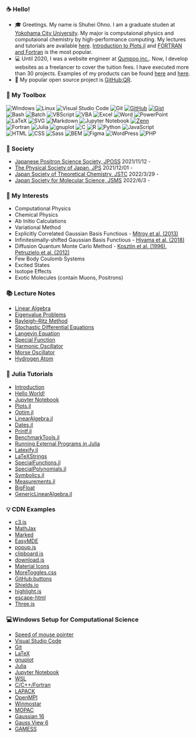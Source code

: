 ### ☕ Hello!
- 🎓 Greetings. My name is Shuhei Ohno. I am a graduate studen at [Yokohama City University](http://www-user.yokohama-cu.ac.jp/~tachi/). My major is computaional physics and computaional chemistry by high-performance computing. My lectures and tutorials are available [here](https://zenn.dev/ohno). [Introduction to Plots.jl](https://zenn.dev/ohno/articles/3101433fbe9231) and [FORTRAN and Fortran](https://zenn.dev/ohno/articles/b104fe8f506439) is the most popular.
- 💻 Until 2020, I was a website engineer at [Qumpoo inc.](https://qumpoo.com/). Now, I develop websites as a freelancer to cover the tuition fees. I have executed more than 30 projects. Examples of my products can be found [here](http://orchestra.musicinfo.co.jp/~ycuorch/) and [here](https://sjws.or.jp/).
- 🌟 My popular open source project is [GitHub:QR](https://ohno.github.io/github-qr/). 

<!-- ![ohno's github stats](https://github-readme-stats.vercel.app/api?username=ohno&show_icons=true&theme=react&show_icons=true)  -->
<!-- [![Top Langs](https://github-readme-stats.vercel.app/api/top-langs/?username=ohno&theme=react&layout=compact)](https://github.com/anuraghazra/github-readme-stats) -->

### 🧰 My Toolbox
<p>
  <img alt="Windows" src="https://img.shields.io/badge/Windows-00599C?style=flat&logo=windows&logoColor=white"/>
  <img alt="Linux" src="https://img.shields.io/badge/Linux-FCC624?style=flat&logo=linux&logoColor=black"/>
  <img alt="Visual Studio Code" src="https://img.shields.io/badge/Visual%20Studio%20Code-007ACC.svg?logo=visual-studio-code&style=flat">
  <img alt="Git" src="https://img.shields.io/badge/Git-F05033.svg?style=flat&logo=git&logoColor=white"/>
  <a href="https://github.com/ohno/"><img alt="GitHub" src="https://img.shields.io/badge/GitHub-121011.svg?style=flat&logo=github&logoColor=white"/></a>
  <a href="https://github.com/ohno/"><img alt="Gist" src="https://img.shields.io/badge/Gist-121011.svg?style=flat&logo=github&logoColor=white"/></a>
  <br>
  <img alt="Bash" src="https://img.shields.io/badge/Bash-121011.svg?style=flat&logo=gnu-bash&logoColor=white"/>
  <img alt="Batch" src="https://img.shields.io/badge/Batch-00599C?style=flat&logo=windows&logoColor=white"/>
  <img alt="VBScript" src="https://img.shields.io/badge/VBScript-00599C?style=flat&logo=windows&logoColor=white"/>
  <img alt="VBA" src="https://img.shields.io/badge/VBA-D83B01?style=flat&logo=microsoft-office&logoColor=white"/>
  <img alt="Excel" src="https://img.shields.io/badge/Excel-217346?style=flat&logo=microsoft-excel&logoColor=white"/>
  <img alt="Word" src="https://img.shields.io/badge/Word-2B579A?style=flat&logo=microsoft-word&logoColor=white"/>
  <img alt="PowerPoint" src="https://img.shields.io/badge/PowerPoint-B7472A?style=flat&logo=microsoft-powerpoint&logoColor=white"/>
  <br>
  <img alt="LaTeX" src="https://img.shields.io/badge/LaTeX-008080.svg?style=flat&logo=latex&logoColor=white"/>
  <img alt="SVG" src="https://img.shields.io/badge/SVG-323330.svg?style=flat&logo=html5&logoColor=white"/>
  <img alt="Markdown" src="https://img.shields.io/badge/Markdown-000000.svg?style=flat&logo=markdown&logoColor=white"/>
  <img alt="Jupyter Notebook" src="https://img.shields.io/badge/Jupyter%20Notebook-FA0F00.svg?style=flat&logo=jupyter&logoColor=white"/>
  <a href="https://github.com/ohno/"><img alt="Zenn" src="https://img.shields.io/badge/Zenn-3EA8FF.svg?logo=Zenn&style=flat&logoColor=white"></a>
  <br>
  <img alt="Fortran" src="https://img.shields.io/static/v1?style=flat&message=Fortran&color=734F96&logo=Fortran&logoColor=FFFFFF&label="/>
  <img alt="Julia" src="https://img.shields.io/badge/Julia-9558B2?style=flat&logo=julia&logoColor=white"/>
  <img alt="gnuplot" src="https://img.shields.io/badge/gnuplot-9400D3?style=flat&logoColor=white"/>
  <img alt="C" src="https://img.shields.io/badge/C-00599C.svg?style=flat&logo=c&logoColor=white"/>
  <img alt="R" src="https://img.shields.io/badge/R-276DC3.svg?style=flat&logo=r&logoColor=white"/>
  <img alt="Python" src="https://img.shields.io/badge/Python-3670A0?style=flat&logo=python&logoColor=ffdd54"/>
  <img alt="JavaScript" src="https://img.shields.io/badge/JavaScript-323330.svg?style=flat&logo=javascript&logoColor=F7DF1E"/>
  <br>
  <img alt="HTML" src="https://img.shields.io/badge/HTML-333.svg?logo=html5&style=flat">
  <img alt="CSS" src="https://img.shields.io/badge/CSS-1572B6.svg?style=flat&logo=css3&logoColor=white"/>
  <img alt="Sass" src="https://img.shields.io/badge/Sass-hotpink.svg?style=flat&logo=SASS&logoColor=white"/>
  <img alt="BEM" src="https://img.shields.io/badge/BEM-hotpink.svg?style=flat&logo=SASS&logoColor=white"/>
  <img alt="Figma" src="https://img.shields.io/badge/Figma-F24E1E.svg?style=flat&logo=figma&logoColor=white"/>
  <img alt="WordPress" src="https://img.shields.io/badge/WordPress-117AC9.svg?style=flat&logo=WordPress&logoColor=white"/>
  <img alt="PHP" src="https://img.shields.io/badge/PHP-777BB4.svg?style=flat&logo=php&logoColor=white"/>
</p>

### 🤝 Society

- [Japanese Positron Science Society, JPOSS](https://positron-science.org/) 2021/11/12 -
- [The Physical Society of Japan, JPS](https://www.jps.or.jp/) 2021/12/01 -
- [Japan Society of Theoretical Chemistry, JSTC](https://www.jstc.org/) 2022/3/29 -
- [Japan Society for Molecular Science, JSMS](http://www.molsci.jp/) 2022/6/3 -

### 👀 My Interests

- Computational Physics
- Chemical Physics
- Ab Initio Calculations
- Variational Method
- Explicitly Correlated Gaussian Basis Functious - [Mitroy et al. (2013)](https://doi.org/10.1103/RevModPhys.85.693)
- Infinitesimally-shifted Gaussian Basis Functious - [Hiyama et al. (2018)](https://doi.org/10.1007/s11467-018-0828-5)
- Diffusion Quantum Monte Carlo Method - [Kosztin et al. (1996)](https://doi.org/10.1119/1.18168), [Petruzielo et al. (2012)](https://doi.org/10.1063/1.3697846)
- Few Body Coulomb Systems
- Excited States
- Isotope Effects
- Exotic Molecules (contain Muons, Positrons)

### 📚 Lecture Notes

<!-- - [Taylor Series](https://gist.github.com/ohno/b0d034da7d0e56853b706e1259925600) -->
<!-- - [Diffusion Equation](https://gist.github.com/ohno/1eccdd8d6e04e41683095c2e693a9b1b) -->
<!-- - [Random Walk Model](https://gist.github.com/ohno/8645edfe0a12c95b87f57ab7191fd966) -->
<!-- - [Brownian Motion](https://ohno.github.io/butsudoi2021/slides/slides.html#9) -->
- [Linear Algebra](https://zenn.dev/ohno/articles/dea98121f6d966)
- [Eigenvalue Problems](https://zenn.dev/ohno/articles/cb10dc5b3f5bbc)
- [Rayleigh–Ritz Method](https://zenn.dev/ohno/articles/c48920c9327b16)
- [Stochastic Differential Equations](https://zenn.dev/ohno/articles/6d4de519e0aeb8)
- [Langevin Equation](https://zenn.dev/ohno/articles/78c194cab16fe1)
- [Special Function](https://zenn.dev/ohno/articles/f352f354e5cf96)
- [Harmonic Oscillator](https://zenn.dev/ohno/articles/870b0c2a0af590)
- [Morse Oscillator](https://zenn.dev/ohno/articles/f849d98a7f58a9)
- [Hydrogen Atom](https://zenn.dev/ohno/articles/e1103bc0d58ceb)

### 🔰 Julia Tutorials

- [Introduction](https://zenn.dev/ohno/articles/5ad94fb39a3948)
- [Hello World!](https://zenn.dev/ohno/articles/5ad94fb39a3948)
- [Jupyter Notebook](https://zenn.dev/ohno/articles/5ad94fb39a3948)
- [Plots.jl](https://zenn.dev/ohno/articles/3101433fbe9231)
- [Optim.jl](https://zenn.dev/ohno/articles/2a1dc7d609e5bc)
- [LinearAlgebra.jl](https://zenn.dev/ohno/articles/dea98121f6d966)
- [Dates.jl](https://zenn.dev/ohno/articles/e7cfd5857db8d7)
- [Printf.jl](https://zenn.dev/ohno/articles/8b35354a8140f8)
- [BenchmarkTools.jl](https://zenn.dev/ohno/articles/0ba7970d419898) 
- [Running External Programs in Julia](https://zenn.dev/ohno/articles/a922710b53ea02)
- [Latexify.jl](https://zenn.dev/ohno/articles/f352f354e5cf96#latex%E8%A1%A8%E7%A4%BA)
- [LaTeXStrings](https://zenn.dev/ohno/articles/f352f354e5cf96#latex%E8%A1%A8%E7%A4%BA)
- [SpecialFunctions.jl](https://zenn.dev/ohno/articles/f352f354e5cf96#%E3%82%AC%E3%83%B3%E3%83%9E%E9%96%A2%E6%95%B0)
- [SpecialPolynomials.jl](https://zenn.dev/ohno/articles/f352f354e5cf96#%E3%82%A8%E3%83%AB%E3%83%9F%E3%83%BC%E3%83%88%E5%A4%9A%E9%A0%85%E5%BC%8F)
- [Symbolics.jl](https://zenn.dev/ohno/articles/0aaace3224c4fa)
- [Measurements.jl](https://zenn.dev/ohno/articles/8f53d45f9ae85d)
- [BigFloat](https://zenn.dev/ohno/articles/4fff91b048e0d3)
- [GenericLinearAlgebra.jl](https://zenn.dev/ohno/articles/fd1c669be6fa38)

### 💡 CDN Examples

- [c3.js](https://ohno.github.io/#c3.js)
- [MathJax](https://ohno.github.io/#MathJax)
- [Marked](https://ohno.github.io/#Marked)
- [EasyMDE](https://ohno.github.io/#EasyMDE)
- [popup.js](https://ohno.github.io/#popup.js)
- [clipboard.js](https://ohno.github.io/#clipboard.js)
- [download.js](https://ohno.github.io/#download.js)
- [Material Icons](https://ohno.github.io/#Material%20Icons)
- [MoreToggles.css](https://ohno.github.io/#MoreToggles.css)
- [GitHub:buttons](https://ohno.github.io/#GitHub:buttons)
- [Shields.io](https://ohno.github.io/#Shields.io)
- [highlight.js](https://ohno.github.io/#highlight.js)
- [escape-html](https://ohno.github.io/#escape-html)
- [Three.js](https://ohno.github.io/#Three.js)

### 💻Windows Setup for Computational Science

- [Speed of mouse pointer](https://zenn.dev/ohno/books/356315a0e6437c/viewer/5d3882)
- [Visual Studio Code](https://zenn.dev/ohno/books/356315a0e6437c/viewer/d027ca)
- [Git](https://zenn.dev/ohno/books/356315a0e6437c/viewer/ee43f9)
- [LaTeX](https://zenn.dev/ohno/books/356315a0e6437c/viewer/547128)
- [gnuplot](https://zenn.dev/ohno/books/356315a0e6437c/viewer/68bd69)
- [Julia](https://zenn.dev/ohno/books/356315a0e6437c/viewer/c7687c)
- [Jupyter Notebook](https://zenn.dev/ohno/books/356315a0e6437c/viewer/2d6928)
- [WSL](https://zenn.dev/ohno/books/356315a0e6437c/viewer/3fefe4)
- [C/C++/Fortran](https://zenn.dev/ohno/books/356315a0e6437c/viewer/2b78dd)
- [LAPACK](https://zenn.dev/ohno/books/356315a0e6437c/viewer/5c057f)
- [OpenMPI](https://zenn.dev/ohno/books/356315a0e6437c/viewer/5a9c0c)
- [Winmostar](https://zenn.dev/ohno/books/356315a0e6437c/viewer/e700d2)
- [MOPAC](https://zenn.dev/ohno/books/356315a0e6437c/viewer/165a25)
- [Gaussian 16](https://zenn.dev/ohno/books/356315a0e6437c/viewer/52b763)
- [Gauss View 6](https://zenn.dev/ohno/books/356315a0e6437c/viewer/51928f)
- [GAMESS](https://zenn.dev/ohno/books/356315a0e6437c/viewer/072540)
